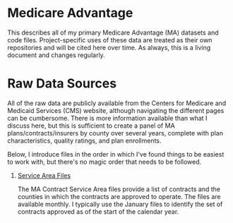 # Medicare Advantage
This describes all of my primary Medicare Advantage (MA) datasets and code files. Project-specific uses of these data are treated as their own repositories and will be cited here over time. As always, this is a living document and changes regularly.

# Raw Data Sources
All of the raw data are publicly available from the Centers for Medicare and Medicaid Services (CMS) website, although navigating the different pages can be cumbersome. There is more information available than what I discuss here, but this is sufficient to create a panel of MA plans/contracts/insurers by county over several years, complete with plan characteristics, quality ratings, and plan enrollments.

Below, I introduce files in the order in which I've found things to be easiest to work with, but there's no magic order that needs to be followed. 

1. [Service Area Files](https://www.cms.gov/Research-Statistics-Data-and-Systems/Statistics-Trends-and-Reports/MCRAdvPartDEnrolData/MA-Contract-Service-Area-by-State-County.html)

   The MA Contract Service Area files provide a list of contracts and the counties in which the contracts are approved to operate. The files are available monthly. I typically use the January files to identify the set of contracts approved as of the start of the calendar year.

